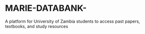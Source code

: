 # MARIE-DATABANK-
A platform for University of Zambia students to access past papers, textbooks, and study resources
